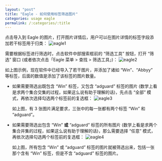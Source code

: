 ```yaml
---
layout: "post"
title: "Eagle - 如何使用标签筛选图片"
categories: usage eagle
permalink: /:categories/:title
---
```


点击导入到 Eagle 的图片，打开图片详情后，用户可以在图片详情的标签字段添加若干标签用于归类：
![eagle1](https://i.imgur.com/ijmIX8K.jpg)

需要根据标签进行筛选时，点击软件中部搜索框前的 “筛选工具” 按钮，打开 “筛选” 窗口 (或者依次点击「Eagle 菜单 > 查找 > 筛选工具」)：
![eagle2](https://i.imgur.com/q08zYHv.jpg)

如上图示例，现在软件中已经导入了若干图片，并添加了诸如 “Win”、“Abbyy” 等标签，后面的数值是添加了该标签的图片数量。

* 如果需要筛选出既包含 “Win” 标签，又包含 “adguard” 标签的图片 (数学上看是求两个集合交集的过程，如果这么说有助于理解的话)，先点击 “全部” 模式，再依次选择勾选两个标签前的复选框：
![eagle3](https://i.imgur.com/lbn2QXv.jpg)

	如上图，有 3 张图片满足要求，三张中的每一张都有两个标签 “Win” 和 “adguard”。
* 如果需要筛选出包含 “Win” **或** “adguard” 标签的所有图片 (数学上看是求两个集合并集的过程，如果这么说有助于理解的话)，那么需要选择 “任意” 模式，再依次选择勾选两个标签前的复选框：
	![eagle4](https://i.imgur.com/L95N2fx.jpg)

	如上图，所有包含 “Win” 或 “adguard” 标签的图片就被筛选出来，包括一张那个含有 “Win” 标签，但是不含 “adguard” 标签的图片。
